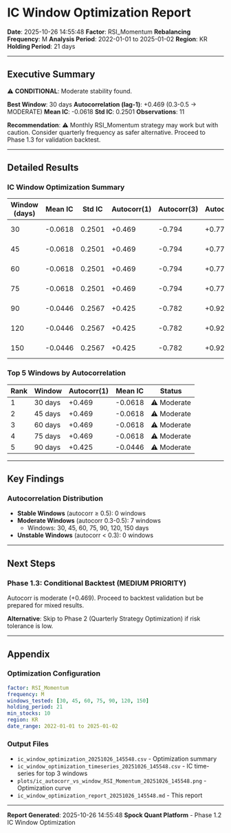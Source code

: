 # IC Window Optimization Report

**Date**: 2025-10-26 14:55:48
**Factor**: RSI_Momentum
**Rebalancing Frequency**: M
**Analysis Period**: 2022-01-01 to 2025-01-02
**Region**: KR
**Holding Period**: 21 days

---

## Executive Summary

⚠️ **CONDITIONAL**: Moderate stability found.

**Best Window**: 30 days
**Autocorrelation (lag-1)**: +0.469 (0.3-0.5 → MODERATE)
**Mean IC**: -0.0618
**Std IC**: 0.2501
**Observations**: 11

**Recommendation**: ⚠️ Monthly RSI_Momentum strategy may work but with caution. Consider quarterly frequency as safer alternative. Proceed to Phase 1.3 for validation backtest.

---

## Detailed Results

### IC Window Optimization Summary

| Window (days) | Mean IC | Std IC | Autocorr(1) | Autocorr(3) | Autocorr(6) | n | Status |
|---------------|---------|--------|-------------|-------------|-------------|---|---------|
| 30 | -0.0618 | 0.2501 | +0.469 | -0.794 | +0.775 | 11 | ⚠️ Moderate |
| 45 | -0.0618 | 0.2501 | +0.469 | -0.794 | +0.775 | 11 | ⚠️ Moderate |
| 60 | -0.0618 | 0.2501 | +0.469 | -0.794 | +0.775 | 11 | ⚠️ Moderate |
| 75 | -0.0618 | 0.2501 | +0.469 | -0.794 | +0.775 | 11 | ⚠️ Moderate |
| 90 | -0.0446 | 0.2567 | +0.425 | -0.782 | +0.925 | 10 | ⚠️ Moderate |
| 120 | -0.0446 | 0.2567 | +0.425 | -0.782 | +0.925 | 10 | ⚠️ Moderate |
| 150 | -0.0446 | 0.2567 | +0.425 | -0.782 | +0.925 | 10 | ⚠️ Moderate |

### Top 5 Windows by Autocorrelation

| Rank | Window | Autocorr(1) | Mean IC | Status |
|------|--------|-------------|---------|--------|
| 1 | 30 days | +0.469 | -0.0618 | ⚠️ Moderate |
| 2 | 45 days | +0.469 | -0.0618 | ⚠️ Moderate |
| 3 | 60 days | +0.469 | -0.0618 | ⚠️ Moderate |
| 4 | 75 days | +0.469 | -0.0618 | ⚠️ Moderate |
| 5 | 90 days | +0.425 | -0.0446 | ⚠️ Moderate |

---

## Key Findings

### Autocorrelation Distribution

- **Stable Windows** (autocorr ≥ 0.5): 0 windows
- **Moderate Windows** (autocorr 0.3-0.5): 7 windows
  - Windows: 30, 45, 60, 75, 90, 120, 150 days
- **Unstable Windows** (autocorr < 0.3): 0 windows

---

## Next Steps

### Phase 1.3: Conditional Backtest (MEDIUM PRIORITY)

Autocorr is moderate (+0.469). Proceed to backtest validation but be prepared for mixed results.

**Alternative**: Skip to Phase 2 (Quarterly Strategy Optimization) if risk tolerance is low.

---

## Appendix

### Optimization Configuration

```yaml
factor: RSI_Momentum
frequency: M
windows_tested: [30, 45, 60, 75, 90, 120, 150]
holding_period: 21
min_stocks: 10
region: KR
date_range: 2022-01-01 to 2025-01-02
```

### Output Files

- `ic_window_optimization_20251026_145548.csv` - Optimization summary
- `ic_window_optimization_timeseries_20251026_145548.csv` - IC time-series for top 3 windows
- `plots/ic_autocorr_vs_window_RSI_Momentum_20251026_145548.png` - Optimization curve
- `ic_window_optimization_report_20251026_145548.md` - This report

---

**Report Generated**: 2025-10-26 14:55:48
**Spock Quant Platform** - Phase 1.2 IC Window Optimization
